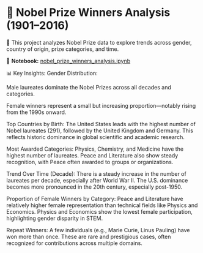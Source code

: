 # 🧪 Nobel Prize Winners Analysis (1901–2016)

📘 This project analyzes Nobel Prize data to explore trends across gender, country of origin, prize categories, and time.

🔗 **Notebook:** [nobel_prize_winners_analysis.ipynb](./nobel_prize_winners_analysis.ipynb)

📊 Key Insights:
Gender Distribution:

Male laureates dominate the Nobel Prizes across all decades and categories.

Female winners represent a small but increasing proportion—notably rising from the 1990s onward.

Top Countries by Birth: The United States leads with the highest number of Nobel laureates (291), followed by the United Kingdom and Germany. This reflects historic dominance in global scientific and academic research.

Most Awarded Categories: Physics, Chemistry, and Medicine have the highest number of laureates. Peace and Literature also show steady recognition, with Peace often awarded to groups or organizations.

Trend Over Time (Decade): There is a steady increase in the number of laureates per decade, especially after World War II. The U.S. dominance becomes more pronounced in the 20th century, especially post-1950.

Proportion of Female Winners by Category: Peace and Literature have relatively higher female representation than technical fields like Physics and Economics. Physics and Economics show the lowest female participation, highlighting gender disparity in STEM.

Repeat Winners: A few individuals (e.g., Marie Curie, Linus Pauling) have won more than once. These are rare and prestigious cases, often recognized for contributions across multiple domains.
